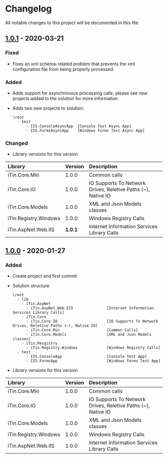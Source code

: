 ﻿# Changelog
All notable changes to this project will be documented in this file.

## [1.0.1] - 2020-03-21

### Fixed

- Fixes an xml schema-related problem that prevents the xml configuration file from being properly processed.

### Added

- Adds support for asynchronous processing calls, please see new projects added to the solution for more information

- Adds two new projects to solution:

      \root
        - test
            - IIS.ConsoleAsyncApp  [Console Test Async App]
            - IIS.FormsAsyncApp    [Windows Forms Test Async App]

### Changed

- Library versions for this version
  
|Library|Version|Description|
|:------|:------|:----------|
|iTin.Core.Min| 1.0.0 | Common calls |
|iTin.Core.IO| 1.0.0 | IO Supports To Network Drives, Reletive Paths (~), Native IO |
|iTin.Core.Models| 1.0.0 | XML and Json Models classes |
|iTin.Registry.Windows| 1.0.0 | Windows Registry Calls  |
|iTin.AspNet.Web.IIS| **1.0.1** | Internet Information Services Library Calls |

## [1.0.0] - 2020-01-27

### Added

- Create project and first commit

- Solution structure

      \root
        - lib
          - iTin.AspNet             
            - iTin.AspNet.Web.IIS               [Internet Information Services Library Calls] 
          - iTin.Core             
            - iTin.Core.IO                      [IO Supports To Network Drives, Reletive Paths (~), Native IO] 
            - iTin.Core.Min                     [Common Calls] 
            - iTin.Core.Models                  [XML and Json Models classes]
          - iTin.Resgistry    
            - iTin.Registry.Windows             [Windows Registry Calls] 
        - test
            - IIS.ConsoleApp                    [Console Test App]
            - IIS.FormsApp                      [Windows Forms Test App]

- Library versions for this version
  
|Library|Version|Description|
|:------|:------|:----------|
|iTin.Core.Min| 1.0.0 | Common calls |
|iTin.Core.IO| 1.0.0 | IO Supports To Network Drives, Reletive Paths (~), Native IO |
|iTin.Core.Models| 1.0.0 | XML and Json Models classes |
|iTin.Registry.Windows| 1.0.0 | Windows Registry Calls  |
|iTin.AspNet.Web.IIS| 1.0.0 | Internet Information Services Library Calls |

[1.0.0]: https://github.com/iAJTin/iIIS/releases/tag/v1.0.0
[1.0.1]: https://github.com/iAJTin/iIIS/releases/tag/v1.0.1
